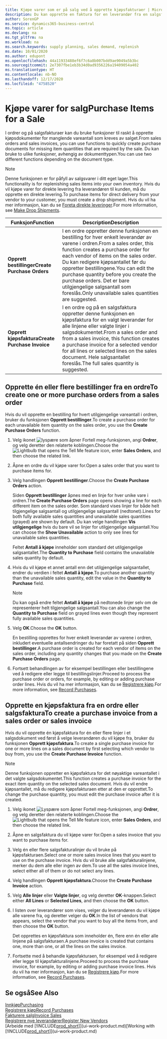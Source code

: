 ```yaml
---
title: Kjøpe varer som er på salg ved å opprette kjøpsfakturaer | Microsoft dokumenter
description: Du kan opprette en faktura for en leverandør fra en salgsfaktura for å kjøpe produkter.
author: SorenGP
ms.service: dynamics365-business-central
ms.topic: article
ms.devlang: na
ms.tgt_pltfrm: na
ms.workload: na
ms.search.keywords: supply planning, sales demand, replenish
ms.date: 10/01/2020
ms.author: edupont
ms.openlocfilehash: 44a11933488ef6f7c6a8b007bdd9ae9049a5b3bc
ms.sourcegitcommit: 2e7307fbe1eb3b34d0ad9356226a19409054a402
ms.translationtype: HT
ms.contentlocale: nb-NO
ms.lasthandoff: 12/17/2020
ms.locfileid: "4758520"
---
```

# <a name="purchase-items-for-a-sale"></a><span data-ttu-id="6197c-103">Kjøpe varer for salg</span><span class="sxs-lookup"><span data-stu-id="6197c-103">Purchase Items for a Sale</span></span>
<span data-ttu-id="6197c-104">I ordrer og på salgsfakturaer kan du bruke funksjoner til raskt å opprette kjøpsdokumenter for manglende vareantall som kreves av salget.</span><span class="sxs-lookup"><span data-stu-id="6197c-104">From sales orders and sales invoices, you can use functions to quickly create purchase documents for missing item quantities that are required by the sale.</span></span> <span data-ttu-id="6197c-105">Du kan bruke to ulike funksjoner, avhengig av dokumenttypen.</span><span class="sxs-lookup"><span data-stu-id="6197c-105">You can use two different functions depending on the document type.</span></span>

> [!Note]
> <span data-ttu-id="6197c-106">Denne funksjonen er for påfyll av salgsvarer i ditt eget lager.</span><span class="sxs-lookup"><span data-stu-id="6197c-106">This functionality is for replenishing sales items into your own inventory.</span></span> <span data-ttu-id="6197c-107">Hvis du vil kjøpe varer for direkte levering fra leverandøren til kunden, må du opprette en direkte levering.</span><span class="sxs-lookup"><span data-stu-id="6197c-107">To purchase items for direct delivery from your vendor to your customer, you must create a drop shipment.</span></span> <span data-ttu-id="6197c-108">Hvis du vil ha mer informasjon, kan du se [Foreta direkte leveringer](sales-how-drop-shipment.md).</span><span class="sxs-lookup"><span data-stu-id="6197c-108">For more information, see [Make Drop Shipments](sales-how-drop-shipment.md).</span></span>   

|<span data-ttu-id="6197c-109">Funksjon</span><span class="sxs-lookup"><span data-stu-id="6197c-109">Function</span></span>|<span data-ttu-id="6197c-110">Description</span><span class="sxs-lookup"><span data-stu-id="6197c-110">Description</span></span>|
|--------|-----------|
|<span data-ttu-id="6197c-111">**Opprett bestillinger**</span><span class="sxs-lookup"><span data-stu-id="6197c-111">**Create Purchase Orders**</span></span>|<span data-ttu-id="6197c-112">I en ordre oppretter denne funksjonen en bestilling for hver enkelt leverandør av varene i ordren.</span><span class="sxs-lookup"><span data-stu-id="6197c-112">From a sales order, this function creates a purchase order for each vendor of items on the sales order.</span></span> <span data-ttu-id="6197c-113">Du kan redigere kjøpsantallet før du oppretter bestillingene.</span><span class="sxs-lookup"><span data-stu-id="6197c-113">You can edit the purchase quantity before you create the purchase orders.</span></span> <span data-ttu-id="6197c-114">Det er bare utilgjengelige salgsantall som foreslås.</span><span class="sxs-lookup"><span data-stu-id="6197c-114">Only unavailable sales quantities are suggested.</span></span>
|<span data-ttu-id="6197c-115">**Opprett kjøpsfaktura**</span><span class="sxs-lookup"><span data-stu-id="6197c-115">**Create Purchase Invoice**</span></span>|<span data-ttu-id="6197c-116">I en ordre og på en salgsfaktura oppretter denne funksjonen en kjøpsfaktura for en valgt leverandør for alle linjene eller valgte linjer i salgsdokumentet.</span><span class="sxs-lookup"><span data-stu-id="6197c-116">From a sales order and from a sales invoice, this function creates a purchase invoice for a selected vendor for all lines or selected lines on the sales document.</span></span> <span data-ttu-id="6197c-117">Hele salgsantallet foreslås.</span><span class="sxs-lookup"><span data-stu-id="6197c-117">The full sales quantity is suggested.</span></span>|

## <a name="to-create-one-or-more-purchase-orders-from-a-sales-order"></a><span data-ttu-id="6197c-118">Opprette én eller flere bestillinger fra en ordre</span><span class="sxs-lookup"><span data-stu-id="6197c-118">To create one or more purchase orders from a sales order</span></span>
<span data-ttu-id="6197c-119">Hvis du vil opprette en bestilling for hvert utilgjengelige vareantall i ordren, bruker du funksjonen **Opprett bestillinger**.</span><span class="sxs-lookup"><span data-stu-id="6197c-119">To create a purchase order for each unavailable item quantity on the sales order, you use the **Create Purchase Orders** function.</span></span>

1. <span data-ttu-id="6197c-120">Velg ikonet ![lyspære som åpner Fortell meg-funksjonen](media/ui-search/search_small.png "Fortell hva du vil gjøre"), angi **Ordrer**, og velg deretter den relaterte koblingen.</span><span class="sxs-lookup"><span data-stu-id="6197c-120">Choose the ![Lightbulb that opens the Tell Me feature](media/ui-search/search_small.png "Tell me what you want to do") icon, enter **Sales Orders**, and then choose the related link.</span></span>
2. <span data-ttu-id="6197c-121">Åpne en ordre du vil kjøpe varer for.</span><span class="sxs-lookup"><span data-stu-id="6197c-121">Open a sales order that you want to purchase items for.</span></span>
3. <span data-ttu-id="6197c-122">Velg handlingen **Opprett bestillinger**.</span><span class="sxs-lookup"><span data-stu-id="6197c-122">Choose the **Create Purchase Orders** action.</span></span>

    <span data-ttu-id="6197c-123">Siden **Opprett bestillinger** åpnes med en linje for hver unike vare i ordren.</span><span class="sxs-lookup"><span data-stu-id="6197c-123">The **Create Purchase Orders** page opens showing a line for each different item on the sales order.</span></span> <span data-ttu-id="6197c-124">Som standard vises linjer for både helt tilgjengelige salgsantall og utilgjengelige salgsantall (nedtonet).</span><span class="sxs-lookup"><span data-stu-id="6197c-124">Lines for both fully available sales quantities and unavailable sales quantities (grayed) are shown by default.</span></span> <span data-ttu-id="6197c-125">Du kan velge handlingen **Vis utilgjengelige** hvis du bare vil se linjer for utilgjengelige salgsantall.</span><span class="sxs-lookup"><span data-stu-id="6197c-125">You can choose the **Show Unavailable** action to only see lines for unavailable sales quantities.</span></span>

    <span data-ttu-id="6197c-126">Feltet **Antall å kjøpe** inneholder som standard det utilgjengelige salgsantallet.</span><span class="sxs-lookup"><span data-stu-id="6197c-126">The **Quantity to Purchase** field contains the unavailable sales quantity by default.</span></span>
4. <span data-ttu-id="6197c-127">Hvis du vil kjøpe et annet antall enn det utilgjengelige salgsantallet, endrer du verdien i feltet **Antall å kjøpe**.</span><span class="sxs-lookup"><span data-stu-id="6197c-127">To purchase another quantity than the unavailable sales quantity, edit the value in the **Quantity to Purchase** field.</span></span>

    > [!NOTE]  
    >   <span data-ttu-id="6197c-128">Du kan også endre feltet **Antall å kjøpe** på nedtonede linjer selv om de representerer helt tilgjengelige salgsantall.</span><span class="sxs-lookup"><span data-stu-id="6197c-128">You can also change the **Quantity to Purchase** field on grayed lines even though they represent fully available sales quantities.</span></span>
5. <span data-ttu-id="6197c-129">Velg **OK**.</span><span class="sxs-lookup"><span data-stu-id="6197c-129">Choose the **OK** button.</span></span>

    <span data-ttu-id="6197c-130">En bestilling opprettes for hver enkelt leverandør av varene i ordren, inkludert eventuelle antallsendringer du har foretatt på siden **Opprett bestillinger**.</span><span class="sxs-lookup"><span data-stu-id="6197c-130">A purchase order is created for each vendor of items on the sales order, including any quantity changes that you made on the **Create Purchase Orders** page.</span></span>
7. <span data-ttu-id="6197c-131">Fortsett behandlingen av for eksempel bestillingen eller bestillingene ved å redigere eller legge til bestillingslinjer.</span><span class="sxs-lookup"><span data-stu-id="6197c-131">Proceed to process the purchase order or orders, for example, by editing or adding purchase order lines.</span></span> <span data-ttu-id="6197c-132">Hvis du vil ha mer informasjon, kan du se [Registrere kjøp](purchasing-how-record-purchases.md).</span><span class="sxs-lookup"><span data-stu-id="6197c-132">For more information, see [Record Purchases](purchasing-how-record-purchases.md).</span></span>


## <a name="to-create-a-purchase-invoice-from-a-sales-order-or-sales-invoice"></a><span data-ttu-id="6197c-133">Opprette en kjøpsfaktura fra en ordre eller salgsfaktura</span><span class="sxs-lookup"><span data-stu-id="6197c-133">To create a purchase invoice from a sales order or sales invoice</span></span>
<span data-ttu-id="6197c-134">Hvis du vil opprette én kjøpsfaktura for én eller flere linjer i et salgsdokument ved først å velge leverandøren du vil kjøpe fra, bruker du funksjonen **Opprett kjøpsfaktura**.</span><span class="sxs-lookup"><span data-stu-id="6197c-134">To create a single purchase invoice for one or more lines on a sales document by first selecting which vendor to buy from, you use the **Create Purchase Invoice** function.</span></span>

> [!NOTE]  
>   <span data-ttu-id="6197c-135">Denne funksjonen oppretter en kjøpsfaktura for det nøyaktige vareantallet i det valgte salgsdokumentet.</span><span class="sxs-lookup"><span data-stu-id="6197c-135">This function creates a purchase invoice for the exact item quantity on the selected sales document.</span></span> <span data-ttu-id="6197c-136">Hvis du vil endre kjøpsantallet, må du redigere kjøpsfakturaen etter at den er opprettet.</span><span class="sxs-lookup"><span data-stu-id="6197c-136">To change the purchase quantity, you must edit the purchase invoice after it is created.</span></span>  

1. <span data-ttu-id="6197c-137">Velg ikonet ![Lyspære som åpner Fortell meg-funksjonen](media/ui-search/search_small.png "Fortell hva du vil gjøre"), angi **Ordrer**, og velg deretter den relaterte koblingen.</span><span class="sxs-lookup"><span data-stu-id="6197c-137">Choose the ![Lightbulb that opens the Tell Me feature](media/ui-search/search_small.png "Tell me what you want to do") icon, enter **Sales Orders**, and then choose the related link.</span></span>
2. <span data-ttu-id="6197c-138">Åpne en salgsfaktura du vil kjøpe varer for.</span><span class="sxs-lookup"><span data-stu-id="6197c-138">Open a sales invoice that you want to purchase items for.</span></span>
3. <span data-ttu-id="6197c-139">Velg én eller flere salgsfakturalinjer du vil bruke på kjøpsfakturaen.</span><span class="sxs-lookup"><span data-stu-id="6197c-139">Select one or more sales invoice lines that you want to use on the purchase invoice.</span></span> <span data-ttu-id="6197c-140">Hvis du vil bruke alle salgsfakturalinjene, merker du dem alle eller ingen av dem.</span><span class="sxs-lookup"><span data-stu-id="6197c-140">To use all the sales invoice lines, select either all of them or do not select any lines.</span></span>
4. <span data-ttu-id="6197c-141">Velg handlingen **Opprett kjøpsfaktura**.</span><span class="sxs-lookup"><span data-stu-id="6197c-141">Choose the **Create Purchase Invoice** action.</span></span>
5. <span data-ttu-id="6197c-142">Velg **Alle linjer** eller **Valgte linjer**, og velg deretter **OK**-knappen.</span><span class="sxs-lookup"><span data-stu-id="6197c-142">Select either **All Lines** or **Selected Lines**, and then choose the **OK** button.</span></span>  
6. <span data-ttu-id="6197c-143">I listen over leverandører som vises, velger du leverandøren du vil kjøpe alle varene fra, og deretter velger du **OK**.</span><span class="sxs-lookup"><span data-stu-id="6197c-143">In the list of vendors that appears, select the vendor that you want to buy all the items from, and then choose the **OK** button.</span></span>

    <span data-ttu-id="6197c-144">Det opprettes en kjøpsfaktura som inneholder én, flere enn én eller alle linjene på salgsfakturaen.</span><span class="sxs-lookup"><span data-stu-id="6197c-144">A purchase invoice is created that contains one, more than one, or all the lines on the sales invoice.</span></span>
7. <span data-ttu-id="6197c-145">Fortsette med å behandle kjøpsfakturaen, for eksempel ved å redigere eller legge til kjøpsfakturalinjene.</span><span class="sxs-lookup"><span data-stu-id="6197c-145">Proceed to process the purchase invoice, for example, by editing or adding purchase invoice lines.</span></span> <span data-ttu-id="6197c-146">Hvis du vil ha mer informasjon, kan du se [Registrere kjøp](purchasing-how-record-purchases.md).</span><span class="sxs-lookup"><span data-stu-id="6197c-146">For more information, see [Record Purchases](purchasing-how-record-purchases.md).</span></span>

## <a name="see-also"></a><span data-ttu-id="6197c-147">Se også</span><span class="sxs-lookup"><span data-stu-id="6197c-147">See Also</span></span>
[<span data-ttu-id="6197c-148">Innkjøp</span><span class="sxs-lookup"><span data-stu-id="6197c-148">Purchasing</span></span>](purchasing-manage-purchasing.md)  
[<span data-ttu-id="6197c-149">Registrere kjøp</span><span class="sxs-lookup"><span data-stu-id="6197c-149">Record Purchases</span></span>](purchasing-how-record-purchases.md)  
[<span data-ttu-id="6197c-150">Fakturere salg</span><span class="sxs-lookup"><span data-stu-id="6197c-150">Invoice Sales</span></span>](sales-how-invoice-sales.md)  
[<span data-ttu-id="6197c-151">Registrere nye leverandører</span><span class="sxs-lookup"><span data-stu-id="6197c-151">Register New Vendors</span></span>](purchasing-how-register-new-vendors.md)  
<span data-ttu-id="6197c-152">[Arbeide med [!INCLUDE[prod_short](includes/prod_short.md)]](ui-work-product.md)</span><span class="sxs-lookup"><span data-stu-id="6197c-152">[Working with [!INCLUDE[prod_short](includes/prod_short.md)]](ui-work-product.md)</span></span>
